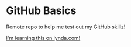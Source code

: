 # GitHub Basics

Remote repo to help me test out my GitHub skillz!

[I'm learning this on lynda.com!](https://www.lynda.com)
